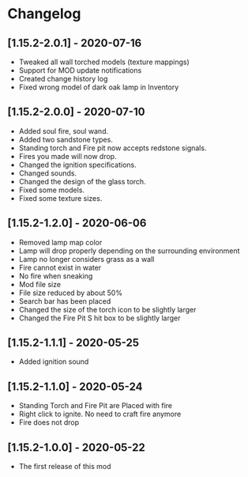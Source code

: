 # Changelog

## [1.15.2-2.0.1] - 2020-07-16
- Tweaked all wall torched models (texture mappings)
- Support for MOD update notifications
- Created change history log
- Fixed wrong model of dark oak lamp in Inventory

## [1.15.2-2.0.0] - 2020-07-10
- Added soul fire, soul wand.
- Added two sandstone types.
- Standing torch and Fire pit now accepts redstone signals.
- Fires you made will now drop.
- Changed the ignition specifications.
- Changed sounds.
- Changed the design of the glass torch.
- Fixed some models.
- Fixed some texture sizes.

## [1.15.2-1.2.0] - 2020-06-06
- Removed lamp map color
- Lamp will drop properly depending on the surrounding environment
- Lamp no longer considers grass as a wall
- Fire cannot exist in water
- No fire when sneaking
- Mod file size
- File size reduced by about 50%
- Search bar has been placed
- Changed the size of the torch icon to be slightly larger
- Changed the Fire Pit S hit box to be slightly larger

## [1.15.2-1.1.1] - 2020-05-25
- Added ignition sound

## [1.15.2-1.1.0] - 2020-05-24
- Standing Torch and Fire Pit are Placed with fire
- Right click to ignite. No need to craft fire anymore
- Fire does not drop

## [1.15.2-1.0.0] - 2020-05-22
- The first release of this mod